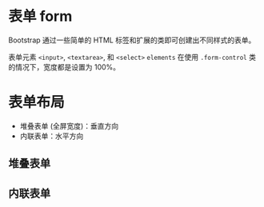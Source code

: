 # 表单 form
Bootstrap 通过一些简单的 HTML 标签和扩展的类即可创建出不同样式的表单。

表单元素 `<input>`, `<textarea>`, 和 `<select>` `elements` 在使用 `.form-control` 类的情况下，宽度都是设置为 100%。


# 表单布局
- 堆叠表单 (全屏宽度)：垂直方向
- 内联表单：水平方向


## 堆叠表单



## 内联表单
